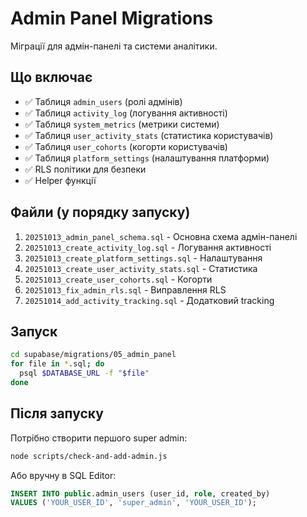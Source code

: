 # Admin Panel Migrations

Міграції для адмін-панелі та системи аналітики.

## Що включає

- ✅ Таблиця `admin_users` (ролі адмінів)
- ✅ Таблиця `activity_log` (логування активності)
- ✅ Таблиця `system_metrics` (метрики системи)
- ✅ Таблиця `user_activity_stats` (статистика користувачів)
- ✅ Таблиця `user_cohorts` (когорти користувачів)
- ✅ Таблиця `platform_settings` (налаштування платформи)
- ✅ RLS політики для безпеки
- ✅ Helper функції

## Файли (у порядку запуску)

1. `20251013_admin_panel_schema.sql` - Основна схема адмін-панелі
2. `20251013_create_activity_log.sql` - Логування активності
3. `20251013_create_platform_settings.sql` - Налаштування
4. `20251013_create_user_activity_stats.sql` - Статистика
5. `20251013_create_user_cohorts.sql` - Когорти
6. `20251013_fix_admin_rls.sql` - Виправлення RLS
7. `20251014_add_activity_tracking.sql` - Додатковий tracking

## Запуск

```bash
cd supabase/migrations/05_admin_panel
for file in *.sql; do
  psql $DATABASE_URL -f "$file"
done
```

## Після запуску

Потрібно створити першого super admin:

```bash
node scripts/check-and-add-admin.js
```

Або вручну в SQL Editor:
```sql
INSERT INTO public.admin_users (user_id, role, created_by)
VALUES ('YOUR_USER_ID', 'super_admin', 'YOUR_USER_ID');
```

